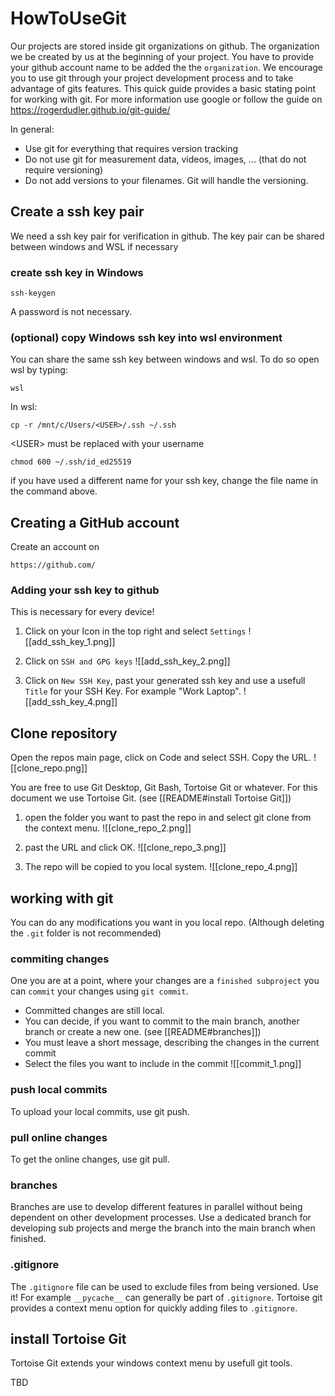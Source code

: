 # HowToUseGit

Our projects are stored inside git organizations on github. The organization we be created by us at the beginning of your project. You have to provide your github account name to be added the the `organization`.
We encourage you to use git through your project development process and to take advantage of gits features.
This quick guide provides a basic stating point for working with git. For more information use google or follow the guide on https://rogerdudler.github.io/git-guide/

In general:
- Use git for everything that requires version tracking
- Do not use git for measurement data, videos, images, ... (that do not require versioning)
- Do not add versions to your filenames. Git will handle the versioning.

## Create a ssh key pair

We need a ssh key pair for verification in github. The key pair can be shared between windows and WSL if necessary

### create ssh key in Windows
```
ssh-keygen
```
A password is not necessary.

### (optional) copy Windows ssh key into wsl environment

You can share the same ssh key between windows and wsl. To do so open wsl by typing:
```
wsl
```

In wsl:

```
cp -r /mnt/c/Users/<USER>/.ssh ~/.ssh
```
\<USER> must be replaced with your username

```
chmod 600 ~/.ssh/id_ed25519
```
if you have used a different name for your ssh key, change the file name in the command above.

## Creating a GitHub account

Create an account on
```
https://github.com/
```

### Adding your ssh key to github

This is necessary for every device!

1. Click on your Icon in the top right and select `Settings`
![[add_ssh_key_1.png]]

2. Click on `SSH and GPG keys`
![[add_ssh_key_2.png]]

3. Click on `New SSH Key`, past your generated ssh key and use a usefull `Title` for your SSH Key. For example "Work Laptop".
![[add_ssh_key_4.png]]

## Clone repository

Open the repos main page, click on Code and select SSH. Copy the URL.
![[clone_repo.png]]

You are free to use Git Desktop, Git Bash, Tortoise Git or whatever.
For this document we use Tortoise Git. (see [[README#install Tortoise Git]])

1. open the folder you want to past the repo in and select git clone from the context menu.
![[clone_repo_2.png]]

2. past the URL and click OK.
![[clone_repo_3.png]]

3. The repo will be copied to you local system.
![[clone_repo_4.png]]

## working with git

You can do any modifications you want in you local repo. (Although deleting the `.git` folder is not recommended)

### commiting changes

One you are at a point, where your changes are a `finished subproject` you can `commit` your changes using `git commit`. 
- Committed changes are still local. 
- You can decide, if you want to commit to the main branch, another branch or create a new one. (see [[README#branches]])
- You must leave a short message, describing the changes in the current commit
- Select the files you want to include in the commit
![[commit_1.png]]

### push local commits

To upload your local commits, use git push.

### pull online changes

To get the online changes, use git pull.

### branches

Branches are use to develop different features in parallel without being dependent on other development processes. Use a dedicated branch for developing sub projects and merge the branch into the main branch when finished.

### .gitignore

The `.gitignore` file can be used to exclude files from being versioned. Use it!
For example `__pycache__` can generally be part of `.gitignore`. Tortoise git provides a context menu option for quickly adding files to `.gitignore`.

## install Tortoise Git

Tortoise Git extends your windows context menu by usefull git tools.

TBD